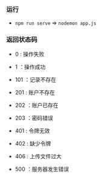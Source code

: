 ### 运行
* `npm run serve` => `nodemon app.js`



### 返回状态码
* 0 : 操作失败
* 1 ：操作成功
* 101 ：记录不存在

* 201 : 账户不存在
* 202 ：账户已存在
* 203 ：密码错误

* 401 : 令牌无效
* 402 : 缺少令牌
* 406 : 上传文件过大

* 500   ：服务器发生错误
